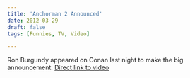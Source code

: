 ```yaml
---
title: 'Anchorman 2 Announced'
date: 2012-03-29
draft: false
tags: [Funnies, TV, Video]

---
```


Ron Burgundy appeared on Conan last night to make the big announcement: [Direct link to video](http://youtu.be/MrNA7RjU91I)